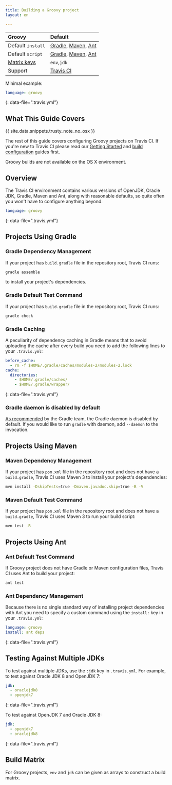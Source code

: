 ```yaml
---
title: Building a Groovy project
layout: en

---
```


<div id="toc">
</div>

<aside markdown="block" class="ataglance">

| Groovy                       | Default                                                                                                           |
|:-----------------------------|:------------------------------------------------------------------------------------------------------------------|
| Default `install`            | [Gradle](#Gradle-Dependency-Management), [Maven](#Maven-Dependency-Management), [Ant](#Ant-Dependency-Management) |
| Default `script`             | [Gradle](#Gradle-Default-Test-Command), [Maven](#Maven-Default-Test-Command), [Ant](#Ant-Default-Test-Command)    |
| [Matrix keys](#Build-Matrix) | `env`,`jdk`                                                                                                       |
| Support                      | [Travis CI](mailto:support@travis-ci.com)                                                                         |

Minimal example:

```yaml
language: groovy
```
{: data-file=".travis.yml"}

</aside>

## What This Guide Covers

{{ site.data.snippets.trusty_note_no_osx }}

The rest of this guide covers configuring Groovy projects on Travis CI. If you're
new to Travis CI please read our [Getting Started](/user/getting-started/) and
[build configuration](/user/customizing-the-build/) guides first.

Groovy builds are not available on the OS X environment.

## Overview

The Travis CI environment contains various versions of OpenJDK, Oracle JDK,
Gradle, Maven and Ant, along with reasonable defaults, so quite often you won't
have to configure anything beyond:

```yaml
language: groovy
```
{: data-file=".travis.yml"}

## Projects Using Gradle

### Gradle Dependency Management

If your project has `build.gradle` file in the repository root, Travis CI runs:

```bash
gradle assemble
```

to install your project's dependencies.

### Gradle Default Test Command

If your project has `build.gradle` file in the repository root, Travis CI runs:

```bash
gradle check
```

### Gradle Caching

A peculiarity of dependency caching in Gradle means that to avoid uploading the
cache after every build you need to add the following lines to your
`.travis.yml`:

```yaml
before_cache:
  - rm -f $HOME/.gradle/caches/modules-2/modules-2.lock
cache:
  directories:
    - $HOME/.gradle/caches/
    - $HOME/.gradle/wrapper/
```
{: data-file=".travis.yml"}

### Gradle daemon is disabled by default

[As recommended](https://docs.gradle.org/current/userguide/gradle_daemon.html) by the Gradle team,
the Gradle daemon is disabled by default.
If you would like to run `gradle` with daemon, add `--daemon` to the invocation.

## Projects Using Maven

### Maven Dependency Management

If your project has `pom.xml` file in the repository root and does not have a
`build.gradle`, Travis CI uses Maven 3 to install your project's dependencies:

```bash
mvn install -DskipTests=true -Dmaven.javadoc.skip=true -B -V
```

### Maven Default Test Command

If your project has `pom.xml` file in the repository root and does not have a
`build.gradle`, Travis CI uses Maven 3 to run your build script:

```bash
mvn test -B
```

## Projects Using Ant

### Ant Default Test Command

If Groovy project does not have Gradle or Maven configuration files, Travis CI
uses Ant to build your project:

```bash
ant test
```

### Ant Dependency Management

Because there is no single standard way of installing project dependencies with
Ant you need to specify a custom command using the `install:` key in your
`.travis.yml`:

```yaml
language: groovy
install: ant deps
```
{: data-file=".travis.yml"}

## Testing Against Multiple JDKs

To test against multiple JDKs, use the `:jdk` key in `.travis.yml`. For example,
to test against Oracle JDK 8 and
OpenJDK 7:

```yaml
jdk:
  - oraclejdk8
  - openjdk7
```
{: data-file=".travis.yml"}

To test against OpenJDK 7 and Oracle JDK 8:

```yaml
jdk:
  - openjdk7
  - oraclejdk8
```
{: data-file=".travis.yml"}

## Build Matrix

For Groovy projects, `env` and `jdk` can be given as arrays
to construct a build matrix.
